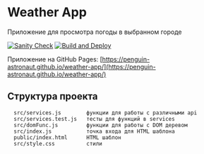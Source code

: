 # Weather App

Приложение для просмотра погоды в выбранном городе

[![Sanity Check](https://github.com/penguin-astronaut/weather-app/actions/workflows/sanity-check.yml/badge.svg)](https://github.com/penguin-astronaut/weather-app/actions/workflows/sanity-check.yml)
[![Build and Deploy](https://github.com/penguin-astronaut/weather-app/actions/workflows/deploy.yml/badge.svg)](https://github.com/penguin-astronaut/weather-app/actions/workflows/deploy.yml)

Приложение на GitHub Pages: [https://penguin-astronaut.github.io/weather-app/](https://penguin-astronaut.github.io/weather-app/)

## Структура проекта

      src/services.js        функции для работы с различными api
      src/services.test.js   тесты для функций в services
      src/domFunc.js         функции для работы с DOM деревом
      src/index.js           точка входа для HTML шаблона
      public/index.html      HTML шаблон
      src/style.css          стили
